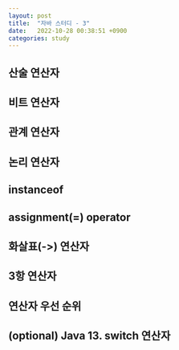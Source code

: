 ```yaml
---
layout: post
title:  "자바 스터디 - 3"
date:   2022-10-28 00:38:51 +0900
categories: study
---
```


## 산술 연산자
## 비트 연산자 
## 관계 연산자
## 논리 연산자
## instanceof
## assignment(=) operator
## 화살표(->) 연산자
## 3항 연산자
## 연산자 우선 순위
## (optional) Java 13. switch 연산자